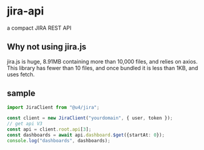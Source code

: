 # jira-api

a compact JIRA REST API

## Why not using jira.js

jira.js is huge, 8.91MB containing more than 10,000 files, and relies on axios.
This library has fewer than 10 files, and once bundled it is less than 1KB, and uses fetch.


## sample

 ```ts
 import JiraClient from "@u4/jira";
 
 const client = new JiraClient("yourdomain", { user, token });
 // get api V3
 const api = client.root.api[3];
 const dashboards = await api.dashboard.$get({startAt: 0});
 console.log("dashboards", dashboards);
 ```

